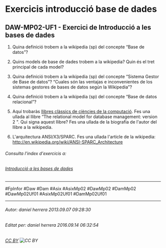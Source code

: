 # Exercicis introducció base de dades
## DAW-MP02-UF1 - Exercici de Introducció a les bases de dades
1. Quina definició trobem a la wikipedia (sp) del concepte “Base de datos”?

2. Quins models de base de dades trobem a la wikipedia? Quin és el tret principal de cada model?

3. Quina definició trobem a la wikipedia (sp) del concepte “Sistema Gestor de Base de datos”? “Cuales són las ventajas e inconvenientes de los sistemas gestores de bases de datos según la Wikipedia”?

4. Quina definició trobem a la wikipedia (sp) del concepte “Base de datos relacional”?

5. Aquí trobaràs [llibres clàssics de ciències de la computació](http://dl.acm.org/classics.cfm?CFID=243428645&CFTOKEN=16699042). Fes una ullada al llibre “The relational model for database management: version 2 ". Qui signa aquest llibre? Fes una ullada de la biografia de l'autor del llibre a la wikipedia.

6. L'arquitectura ANSI/X3/SPARC. Fes una ullada l'article de la wikipedia: http://en.wikipedia.org/wiki/ANSI-SPARC_Architecture

###### Consulta l'index d'exercicis a:
###### [Introducció a les bases de dades](/DAW/DAW-MP02/DAW-MP02-UF1/introduccio-a-les-bases-de-dades/readme.md)

---

#FpInfor #Daw #Dam #Asix #AsixMp02 #DawMp02 #DamMp02 #DawMp02Uf01 #AsixMp02Uf01 #DamMp02Uf01

---

###### Autor: daniel herrera 2013.09.07 09:28:30
###### Editat per: daniel herrera 2016.09.14 06:32:54
###### [CC BY](https://creativecommons.org/licenses/by/4.0/) ![CC BY](https://licensebuttons.net/l/by/3.0/80x15.png)
